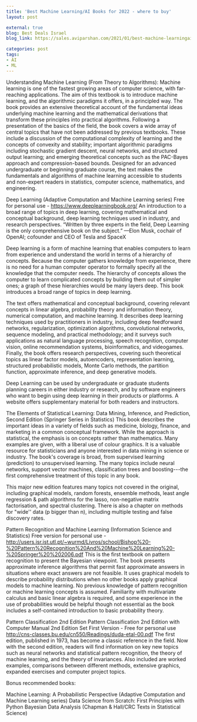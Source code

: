 ```yaml
---
title: 'Best Machine Learning/AI Books for 2022 - where to buy'
layout: post

external: true
blog: Best Deals Israel
blog_link: https://sales.aviparshan.com/2021/01/best-machine-learningai-books-for-2021.html

categories: post
tags:
- AI
- ML
---
```


Understanding Machine Learning (From Theory to Algorithms): 
Machine learning is one of the fastest growing areas of computer science, with far-reaching applications. The aim of this textbook is to introduce machine learning, and the algorithmic paradigms it offers, in a principled way. The book provides an extensive theoretical account of the fundamental ideas underlying machine learning and the mathematical derivations that transform these principles into practical algorithms. Following a presentation of the basics of the field, the book covers a wide array of central topics that have not been addressed by previous textbooks. These include a discussion of the computational complexity of learning and the concepts of convexity and stability; important algorithmic paradigms including stochastic gradient descent, neural networks, and structured output learning; and emerging theoretical concepts such as the PAC-Bayes approach and compression-based bounds. Designed for an advanced undergraduate or beginning graduate course, the text makes the fundamentals and algorithms of machine learning accessible to students and non-expert readers in statistics, computer science, mathematics, and engineering.

Deep Learning (Adaptive Computation and Machine Learning series)
Free for personal use - https://www.deeplearningbook.org/
An introduction to a broad range of topics in deep learning, covering mathematical and conceptual background, deep learning techniques used in industry, and research perspectives.
“Written by three experts in the field, Deep Learning is the only comprehensive book on the subject.”
—Elon Musk, cochair of OpenAI; cofounder and CEO of Tesla and SpaceX

Deep learning is a form of machine learning that enables computers to learn from experience and understand the world in terms of a hierarchy of concepts. Because the computer gathers knowledge from experience, there is no need for a human computer operator to formally specify all the knowledge that the computer needs. The hierarchy of concepts allows the computer to learn complicated concepts by building them out of simpler ones; a graph of these hierarchies would be many layers deep. This book introduces a broad range of topics in deep learning.

The text offers mathematical and conceptual background, covering relevant concepts in linear algebra, probability theory and information theory, numerical computation, and machine learning. It describes deep learning techniques used by practitioners in industry, including deep feedforward networks, regularization, optimization algorithms, convolutional networks, sequence modeling, and practical methodology; and it surveys such applications as natural language processing, speech recognition, computer vision, online recommendation systems, bioinformatics, and videogames. Finally, the book offers research perspectives, covering such theoretical topics as linear factor models, autoencoders, representation learning, structured probabilistic models, Monte Carlo methods, the partition function, approximate inference, and deep generative models.

Deep Learning can be used by undergraduate or graduate students planning careers in either industry or research, and by software engineers who want to begin using deep learning in their products or platforms. A website offers supplementary material for both readers and instructors.

The Elements of Statistical Learning: Data Mining, Inference, and Prediction, Second Edition (Springer Series in Statistics)
This book describes the important ideas in a variety of fields such as medicine, biology, finance, and marketing in a common conceptual framework. While the approach is statistical, the emphasis is on concepts rather than mathematics. Many examples are given, with a liberal use of colour graphics. It is a valuable resource for statisticians and anyone interested in data mining in science or industry. The book's coverage is broad, from supervised learning (prediction) to unsupervised learning. The many topics include neural networks, support vector machines, classification trees and boosting---the first comprehensive treatment of this topic in any book.

This major new edition features many topics not covered in the original, including graphical models, random forests, ensemble methods, least angle regression & path algorithms for the lasso, non-negative matrix factorisation, and spectral clustering. There is also a chapter on methods for "wide'' data (p bigger than n), including multiple testing and false discovery rates.

Pattern Recognition and Machine Learning (Information Science and Statistics)
Free version for personal use - http://users.isr.ist.utl.pt/~wurmd/Livros/school/Bishop%20-%20Pattern%20Recognition%20And%20Machine%20Learning%20-%20Springer%20%202006.pdf
This is the first textbook on pattern recognition to present the Bayesian viewpoint. The book presents approximate inference algorithms that permit fast approximate answers in situations where exact answers are not feasible. It uses graphical models to describe probability distributions when no other books apply graphical models to machine learning. No previous knowledge of pattern recognition or machine learning concepts is assumed. Familiarity with multivariate calculus and basic linear algebra is required, and some experience in the use of probabilities would be helpful though not essential as the book includes a self-contained introduction to basic probability theory.

Pattern Classification 2nd Edition
Pattern Classification 2nd Edition with Computer Manual 2nd Edition Set
First Version - Free for personal use http://cns-classes.bu.edu/cn550/Readings/duda-etal-00.pdf
The first edition, published in 1973, has become a classic reference in the field. Now with the second edition, readers will find information on key new topics such as neural networks and statistical pattern recognition, the theory of machine learning, and the theory of invariances. Also included are worked examples, comparisons between different methods, extensive graphics, expanded exercises and computer project topics.



Bonus recommended books:

Machine Learning: A Probabilistic Perspective (Adaptive Computation and Machine Learning series) 
Data Science from Scratch: First Principles with Python
Bayesian Data Analysis (Chapman & Hall/CRC Texts in Statistical Science)